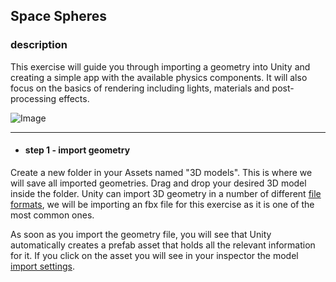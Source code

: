## Space Spheres

### description

This exercise will guide you through importing a geometry into Unity and creating a simple app with the available physics components. It will also focus on the basics of rendering including lights, materials and post-processing effects.

![Image](https://github.com/EleanaGrimshaw/unity-basic-training/blob/master/Image%20Links/FirstUnityGame.gif?raw=true)

---

* #### step 1 - import geometry
Create a new folder in your Assets named "3D models". This is where we will save all imported geometries. Drag and drop your desired 3D model inside the folder. Unity can import 3D geometry in a number of different [file formats](https://docs.unity3d.com/Manual/3D-formats.html), we will be importing an fbx file for this exercise as it is one of the most common ones. 

As soon as you import the geometry file, you will see that Unity automatically creates a prefab asset that holds all the relevant information for it. If you click on the asset you will see in your inspector the model [import settings](https://docs.unity3d.com/Manual/FBXImporter-Model.html).
